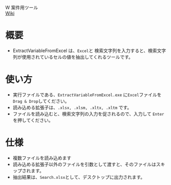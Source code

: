 W 案件用ツール  
[Wiki](https://nanairoware.nanairo-inc.jp/member/tasks/wiki/project/FE-%E3%83%AF%E3%82%A4%E3%82%BA210101?id=237)

# 概要
* ExtractVariableFromExcel は、`Excel`と 検索文字列を入力すると、検索文字列が使用されているセルの値を抽出してくれるツールです。


# 使い方
* 実行ファイルである、`ExtractVariableFromExcel.exe` に`Excel`ファイルを`Drag & Drop`してください。
* 読み込める拡張子は、`.xlsx, .xlsm, .xltx, .xltm` です。
* ファイルを読み込むと、検索文字列の入力を促されるので、入力して `Enter` を押してください。


# 仕様
* 複数ファイルを読み込めます
* 読み込める拡張子以外のファイルを引数として渡すと、そのファイルはスキップされます。
* 抽出結果は、`Search.xlsx`として、デスクトップに出力されます。
